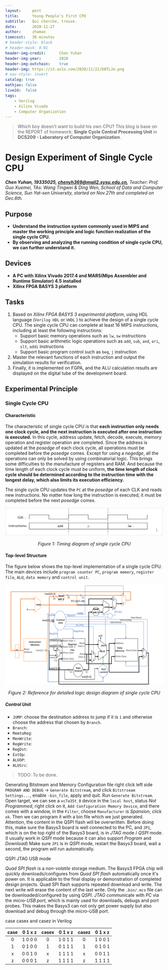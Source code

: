 ```yaml
---
layout:     post
title:      Young People's First CPU
subtitle:   Qui cherche, trouve.
date:       2020-11-27
author:     zhamao
timecost:   30 minutes
# header-style: black
# header-mask: 0.01
header-img-credit:      Chen Yuhan
header-img-year:        2020
header-img-outchain:    true
header-img: https://s3.ax1x.com/2020/11/22/D8TLJe.png
# nav-style: invert
catalog: true
mathjax: false
live2d:  false
tags:
    - Verilog
    - Xilinx Vivado
    - Computer Organization
---
```


> Which boy doesn't want to build his own CPU?
> This blog is base on the REPORT of homework: **Single Cycle Central Processing Unit** in **DCS209 - Laboratory of Computer Organization**.

# Design Experiment of Single Cycle CPU

***Chen Yuhan, 19335025, chenyh369@mail2.sysu.edu.cn,*** *Teacher: Prof. Guo Xuemei, TAs: Wang Tingwei & Ding Wen, School of Data and Computer Science, Sun Yat-sen University, started on Nov.27th and completed on Dec.6th.*

## Purpose

- **Understand the instruction system commonly used in MIPS and master the working principle and logic function realization of the single cycle CPU.**
- **By observing and analyzing the running condition of single cycle CPU, we can further understand it.**

## Devices

- **A PC with Xilinx Vivado 2017.4 and MARS(Mips Assembler and Runtime Simulator) 4.5 installed**
- **Xilinx FPGA BASYS 3 platform**

## Tasks

1. Based on _Xilinx FPGA BASYS 3 experimental platform_, using HDL language (`Verilog HDL` or `VHDL` ) to achieve the design of a single cycle CPU. The single cycle CPU can complete at least 16 MIPS instructions, including at least the following instructions:
   - Support basic memory operations such as `lw`, `sw` instructions
   - Support basic arithmetic logic operations such as `add`, `sub`, `and`, `ori`, `slt`, `addi` instructions
   - Support basic program control such as `beq`, `j` instruction
2. Master the relevant functions of each instruction and output the simulation results for verification.
3. Finally, it is implemented on FGPA, and the ALU calculation results are displayed on the digital tube of the development board.

## Experimental Principle

### Single Cycle CPU

#### Characteristic

The characteristic of single cycle CPU is that __each instruction only needs one clock cycle, and the next instruction is executed after one instruction is executed.__ In this cycle, address update, fetch, decode, execute, memory operation and register operation are completed. Since the address is updated at the _posedge_ of each clock cycle, all operations must be completed before the _posedge_ comes. Except for using a _negedge_, all the operations can only be solved by using combinatorial logic. This brings some difficulties to the manufacture of registers and RAM. And because the time length of each clock cycle must be uniform, __the time length of clock cycle should be determined according to the instruction time with the longest delay, which also limits its execution efficiency.__

The single cycle CPU updates the `PC` at the _posedge_ of each CLK and reads new instructions. No matter how long the instruction is executed, it must be completed before the next _posedge_ comes.

![Figure 1: Timing diagram of single cycle CPU](/img/in-post/project-cpu/cpu1.png)
<center><i>Figure 1: Timing diagram of single cycle CPU</i></center>

#### Top-level Structure

The figure below shows the top-level implementation of a single cycle CPU. The main devices include `program counter PC`, `program memory`, `register file`, `ALU`, `data memory` and `control unit`.

![Figure 2: Reference for detailed logic design diagram of single cycle CPU](/img/in-post/project-cpu/cpu2.png)
<center><i>Figure 2: Reference for detailed logic design diagram of single cycle CPU</i></center>

##### Control Unit

- `JUMP`: choose the destination address to jump if it is `1` and otherwise choose the address that chosen by `Branch`.
- `Branch`:
- `MemtoReg`:
- `MenWrite`:
- `RegWrite`:
- `RegDst`:
- `ExtOp`:
- `ALUOP`:
- `ALUSrc`:

>TODO: To be done.

Generating Bitstream and Memory Configuration file
right click left side `PROGRAM AND DEBUG` -> `Generate Bitstream`, and click `Bitstrseam Settings...`, enable `-bin_file`, apply and quit.
Run `Generate Bitstream`.
Open target, we can see a `xc7a35t_0` device in the `local host`, status _Not Programmed_, right click on it, `Add Configuration Memory Device`, and there comes with a window, in the `Filter`, choose `Manufacturer` is _Spansion_, click `ok`.
Then we can program it with a bin file which we just generated. Attention, the content in the QSPI flash will be overwritten. Before doing this, make sure the Basys3 board is well connected to the PC, and `JP1`, which is on the top right of the Basys3 board, is in _JTAG_ mode / _QSPI_ mode. (I usually work in _QSPI_ mode because it can also support _Program_ and _Download_)
Make sure `JP1` is in _QSPI_ mode, restart the Basys3 board, wait a second, the program will run automatically.

QSPI JTAG USB mode

_Quad SPI flash_ is a _non-volatile_ storage medium. The Basys3 FPGA chip will quickly downloads/configures from _Quad SPI flash_ automatically once it's power on. It is applicable to the final display or demonstration of completed design projects. Quad SPI flash supports repeated download and write. The next write will erase the content of the last write. Only the `.bin/.mcs` file can be downloaded/configured by using _QSPI_.
_JTAG_ communicate with _PC_ via the _micro-USB port_, which is mainly used for downloads, debugs and port probes. This makes the Basys3 can not only get power supply but also download and debug through the _micro-USB port_.

case casex and casez in Verilog

|case| 0 1 x z |casex| 0 1 x z |casez| 0 1 x z |
|:--:|:-------:|:---:|:-------:|:---:|:-------:|
| 0  | 1 0 0 0 |  0  | 1 0 1 1 |  0  | 1 0 0 1 |
| 1  | 0 1 0 0 |  1  | 0 1 1 1 |  1  | 0 1 0 1 |
| x  | 0 0 1 0 |  x  | 1 1 1 1 |  x  | 0 0 1 1 |
| z  | 0 0 0 1 |  z  | 1 1 1 1 |  z  | 1 1 1 1 |
